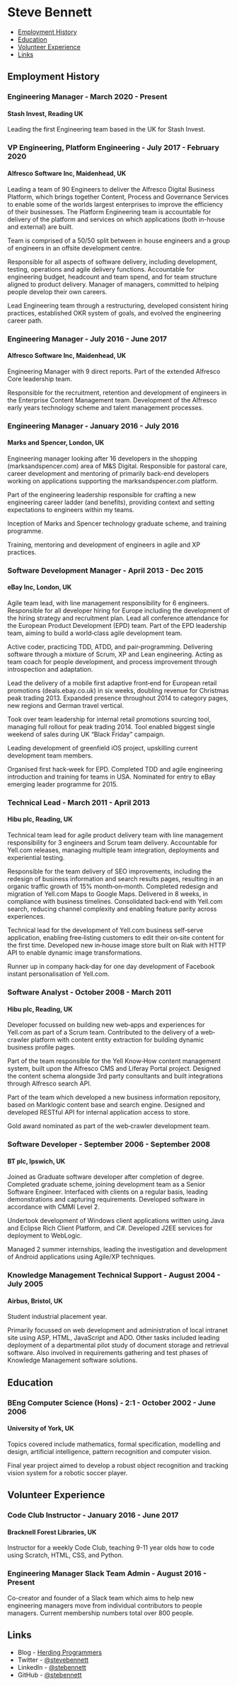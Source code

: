 # Steve Bennett

* [Employment History](#employment-history)
* [Education](#education)
* [Volunteer Experience](#volunteer-experience)
* [Links](#links)

## Employment History

### **Engineering Manager** - March 2020 - Present ###

#### Stash Invest, Reading UK ####
Leading the first Engineering team based in the UK for Stash Invest.

### **VP Engineering, Platform Engineering** - July 2017 - February 2020

#### Alfresco Software Inc, Maidenhead, UK

Leading a team of 90 Engineers to deliver the Alfresco Digital Business Platform, which brings together Content, Process and Governance Services to enable some of the worlds largest enterprises to improve the efficiency of their businesses. The Platform Engineering team is accountable for delivery of the platform and services on which applications (both in-house and external) are built.

Team is comprised of a 50/50 split between in house engineers and a group of engineers in an offsite development centre.

Responsible for all aspects of software delivery, including development, testing, operations and agile delivery functions. Accountable for engineering budget, headcount and team spend, and for team structure aligned to product delivery. Manager of managers, committed to helping people develop their own careers.

Lead Engineering team through a restructuring, developed consistent hiring practices, established OKR system of goals, and evolved the engineering career path. 

### **Engineering Manager** - July 2016 - June 2017

#### Alfresco Software Inc, Maidenhead, UK

Engineering Manager with 9 direct reports. Part of the extended Alfresco Core leadership team.

Responsible for the recruitment, retention and development of engineers in the Enterprise Content Management team. Development of the Alfresco early years technology scheme and talent management processes.

### **Engineering Manager** - January 2016 - July 2016

#### Marks and Spencer, London, UK

Engineering manager looking after 16 developers in the shopping (marksandspencer.com) area of M&S Digital. Responsible for pastoral care, career development and mentoring of primarily back-end developers working on applications supporting the marksandspencer.com platform.

Part of the engineering leadership responsible for crafting a new engineering career ladder (and benefits), providing context and setting expectations to engineers within my teams.

Inception of Marks and Spencer technology graduate scheme, and training programme.

Training, mentoring and development of engineers in agile and XP practices.

### **Software Development Manager** - April 2013 - Dec 2015

#### eBay Inc, London, UK

Agile team lead, with line management responsibility for 6 engineers. Responsible for all developer hiring for Europe including the development of the hiring strategy and recruitment plan. Lead all conference attendance for the European Product Development (EPD) team. Part of the EPD leadership team, aiming to build a world‐class agile development team.

Active coder, practicing TDD, ATDD, and pair‐programming. Delivering software through a mixture of Scrum, XP and Lean engineering. Acting as team coach for people development, and process improvement through introspection and adaptation.

Lead the delivery of a mobile first adaptive front‐end for European retail promotions (deals.ebay.co.uk) in six weeks, doubling revenue for Christmas peak trading 2013. Expanded presence throughout 2014 to category pages, new regions and German travel vertical.

Took over team leadership for internal retail promotions sourcing tool, managing full rollout for peak trading 2014. Tool enabled biggest single weekend of sales during UK “Black Friday” campaign.

Leading development of greenfield iOS project, upskilling current development team members.

Organised first hack‐week for EPD. Completed TDD and agile engineering introduction and training for teams in USA. Nominated for entry to eBay emerging leader programme for 2015.

### **Technical Lead** - March 2011 - April 2013

#### Hibu plc, Reading, UK

Technical team lead for agile product delivery team with line management responsibility for 3 engineers and Scrum team delivery. Accountable for Yell.com releases, managing multiple team integration, deployments and experiential testing.

Responsible for the team delivery of SEO improvements, including the redesign of business information and search results pages, resulting in an organic traffic growth of 15% month‐on‐month.
Completed redesign and migration of Yell.com Maps to Google Maps. Delivered in 8 weeks, in compliance with business timelines. Consolidated back‐end with Yell.com search, reducing channel complexity and enabling feature parity across experiences.

Technical lead for the development of Yell.com business self‐serve application, enabling free‐listing customers to edit their on‐site content for the first time. Developed new in‐house image store built on Riak with HTTP API to enable dynamic image transformations.

Runner up in company hack‐day for one day development of Facebook instant personalisation of Yell.com.

### **Software Analyst** - October 2008 - March 2011

#### Hibu plc, Reading, UK

Developer focussed on building new web‐apps and experiences for Yell.com as part of a Scrum team. Contributed to the delivery of a web‐crawler platform with content entity extraction for building dynamic business profile pages.

Part of the team responsible for the Yell Know‐How content management system, built upon the Alfresco CMS and Liferay Portal project. Designed the content schema alongside 3rd party consultants and built integrations through Alfresco search API.

Part of the team which developed a new business information repository, based on Marklogic content base and search engine. Designed and developed RESTful API for internal application access to store.

Gold award nominated as part of the web‐crawler development team.

### **Software Developer** - September 2006 - September 2008

#### BT plc, Ipswich, UK

Joined as Graduate software developer after completion of degree. Completed graduate scheme, joining development team as a Senior Software Engineer. Interfaced with clients on a regular basis, leading demonstrations and capturing requirements. Developed software in accordance with CMMI Level 2.

Undertook development of Windows client applications written using Java and Eclipse Rich Client Platform, and C#. Developed J2EE services for deployment to WebLogic.

Managed 2 summer internships, leading the investigation and development of Android applications using Agile/XP techniques.

### **Knowledge Management Technical Support** - August 2004 - July 2005

#### Airbus, Bristol, UK

Student industrial placement year.

Primarily focussed on web development and administration of local intranet site using ASP, HTML, JavaScript and ADO. Other tasks included leading deployment of a departmental pilot study of document storage and retrieval software. Also involved in requirements gathering and test phases of Knowledge Management software solutions.

## Education

### **BEng Computer Science (Hons) - 2:1** - October 2002 - June 2006

#### University of York, UK

Topics covered include mathematics, formal specification, modelling and design, artificial intelligence, pattern recognition and computer vision.

Final year project aimed to develop a robust object recognition and tracking vision system for a robotic soccer player.

## Volunteer Experience

### **Code Club Instructor** - January 2016 - June 2017

#### Bracknell Forest Libraries, UK

Instructor for a weekly Code Club, teaching 9-11 year olds how to code using Scratch, HTML, CSS, and Python.

### **Engineering Manager Slack Team Admin** - August 2016 - Present

Co-creator and founder of a Slack team which aims to help new engineering managers move from individual contributors to people managers. Current membership numbers total over 800 people.

## Links

* Blog - [Herding Programmers](https://www.stevebennett.co/)
* Twitter - [@stevebennett](https://twitter.com/stevebennett)
* LinkedIn - [@stebennett](https://www.linkedin.com/in/stebennett/)
* GitHub - [@stebennett](https://github.com/stebennett)
